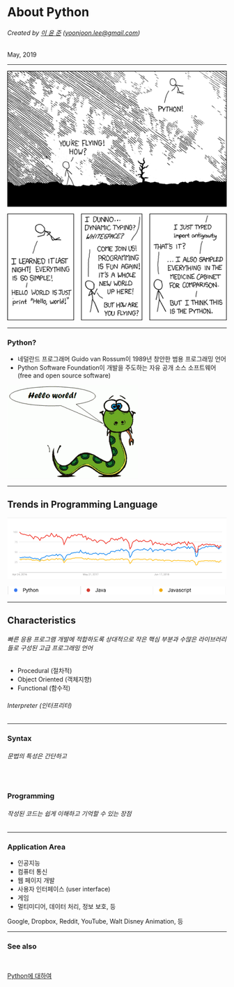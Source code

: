 <!-- $theme: gaia -->

About Python
============

###### Created by [이 윤 준](https://www.facebook.com/yoonjoon.lee) (yoonjoon.lee@gmail.com)

May, 2019

---

![](https://github.com/YoonJoon/ProgramminginPython/raw/366dc77c4c60556357f912ac7c687db479ebd553/Part1/Figures1/pythonfig1-1-1.png)

---

### Python?

-	네덜란드 프로그래머 Guido van Rossum이 1989년 창안한 범용 프로그래밍 언어
-	Python Software Foundation이 개발을 주도하는 자유 공개 소스 소프트웨어(free and open source software)

![](https://github.com/YoonJoon/ProgramminginPython/raw/366dc77c4c60556357f912ac7c687db479ebd553/Part1/Figures1/pythonfig1-1-2.gif)

---

Trends in Programming Language
------------------------------

![](../../Pics/trendsPL.png)

![](../../Pics/pls.png)

---

Characteristics
---------------

###### 빠른 응용 프로그램 개발에 적합하도록 상대적으로 작은 핵심 부분과 수많은 라이브러리들로 구성된 고급 프로그래밍 언어

-	Procedural (절차적)
-	Object Oriented (객체지향)
-	Functional (함수적)

###### Interpreter (인터프리터)

---

### Syntax

###### 문법의 특성은 간단하고

<br>

### Programming

###### 작성된 코드는 쉽게 이해하고 기억할 수 있는 장점

---

### Application Area

-	인공지능
-	컴퓨터 통신
-	웹 페이지 개발
-	사용자 인터페이스 (user interface)
-	게임
-	멀티미디어, 데이터 처리, 정보 보호, 등

Google, Dropbox, Reddit, YouTube, Walt Disney Animation, 등

---

### See also

<br>

[Python에 대하여](https://github.com/YoonJoon/ProgramminginPython/blob/master/Part1/about_Python.ipynb)
